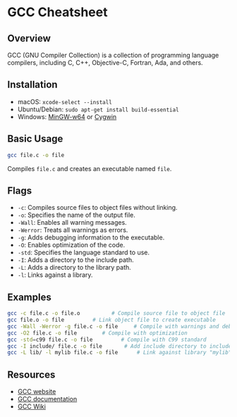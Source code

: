 # GCC Cheatsheet

## Overview
GCC (GNU Compiler Collection) is a collection of programming language compilers, including C, C++, Objective-C, Fortran, Ada, and others.

## Installation
- macOS: `xcode-select --install`
- Ubuntu/Debian: `sudo apt-get install build-essential`
- Windows: [MinGW-w64](http://mingw-w64.org/doku.php) or [Cygwin](https://www.cygwin.com/)

## Basic Usage
```bash
gcc file.c -o file
```
Compiles `file.c` and creates an executable named `file`.

## Flags
- `-c`: Compiles source files to object files without linking.
- `-o`: Specifies the name of the output file.
- `-Wall`: Enables all warning messages.
- `-Werror`: Treats all warnings as errors.
- `-g`: Adds debugging information to the executable.
- `-O`: Enables optimization of the code.
- `-std`: Specifies the language standard to use.
- `-I`: Adds a directory to the include path.
- `-L`: Adds a directory to the library path.
- `-l`: Links against a library.

## Examples
```bash
gcc -c file.c -o file.o          # Compile source file to object file
gcc file.o -o file         # Link object file to create executable
gcc -Wall -Werror -g file.c -o file     # Compile with warnings and debugging information
gcc -O2 file.c -o file        # Compile with optimization
gcc -std=c99 file.c -o file         # Compile with C99 standard
gcc -I include/ file.c -o file       # Add include directory to include path
gcc -L lib/ -l mylib file.c -o file      # Link against library "mylib"
```

## Resources
- [GCC website](https://gcc.gnu.org/)
- [GCC documentation](https://gcc.gnu.org/onlinedocs/)
- [GCC Wiki](https://gcc.gnu.org/wiki/)

